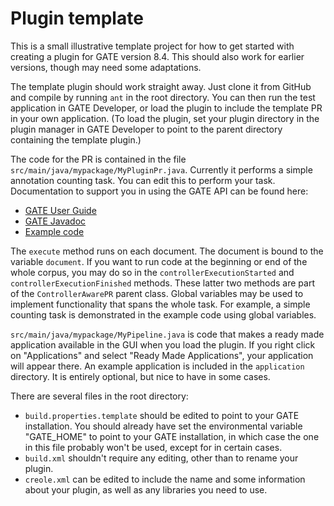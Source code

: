 # Plugin template

This is a small illustrative template project for how to get started with creating a plugin for GATE version 8.4. This should also work for earlier versions, though may need some adaptations.

The template plugin should work straight away. Just clone it from GitHub and compile by running `ant` in the root directory. You can then run the test application in GATE Developer, or load the plugin to include the template PR in your own application. (To load the plugin, set your plugin directory in the plugin manager in GATE Developer to point to the parent directory containing the template plugin.)

The code for the PR is contained in the file `src/main/java/mypackage/MyPluginPr.java`. Currently it performs a simple annotation counting task. You can edit this to perform your task. Documentation to support you in using the GATE API can be found here:

* [GATE User Guide](https://gate.ac.uk/sale/tao/split.html)
* [GATE Javadoc](https://gate.ac.uk/releases/latest/doc/javadoc/)
* [Example code](https://gate.ac.uk/wiki/code-repository/)

The `execute` method runs on each document. The document is bound to the variable `document`. If you want to run code at the beginning or end of the whole corpus, you may do so in the `controllerExecutionStarted` and `controllerExecutionFinished` methods. These latter two methods are part of the `ControllerAwarePR` parent class. Global variables may be used to implement functionality that spans the whole task. For example, a simple counting task is demonstrated in the example code using global variables.

`src/main/java/mypackage/MyPipeline.java` is code that makes a ready made application available in the GUI when you load the plugin. If you right click on "Applications" and select "Ready Made Applications", your application will appear there. An example application is included in the `application` directory. It is entirely optional, but nice to have in some cases.

There are several files in the root directory:
* `build.properties.template` should be edited to point to your GATE installation. You should already have set the environmental variable "GATE_HOME" to point to your GATE installation, in which case the one in this file probably won't be used, except for in certain cases.
* `build.xml` shouldn't require any editing, other than to rename your plugin.
* `creole.xml` can be edited to include the name and some information about your plugin, as well as any libraries you need to use.

